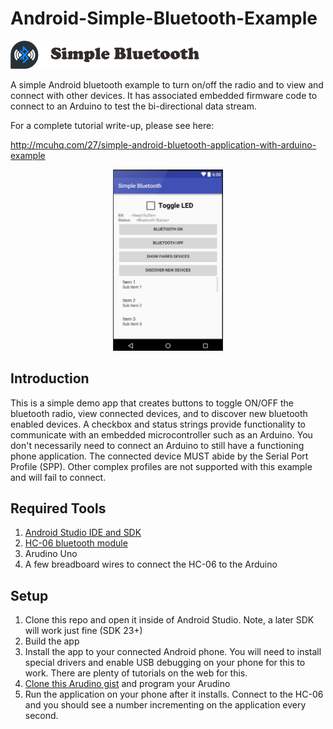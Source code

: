 # Android-Simple-Bluetooth-Example

<img src="Logotype primary.png" width="60%" height="60%" />

A simple Android bluetooth example to turn on/off the radio and to view and connect with other devices. It has associated embedded firmware code to connect to an Arduino to test the bi-directional data stream.

For a complete tutorial write-up, please see here: 

http://mcuhq.com/27/simple-android-bluetooth-application-with-arduino-example
<p align="center">
<img src="logo.png" width="35%" height="35%" />
</p>

## Introduction

This is a simple demo app that creates buttons to toggle ON/OFF the bluetooth radio, view connected devices, and to discover new bluetooth enabled devices. A checkbox and status strings provide functionality to communicate with an embedded microcontroller such as an Arduino. You don't necessarily need to connect an Arduino to still have a functioning phone application. The connected device MUST abide by the Serial Port Profile (SPP). Other complex profiles are not supported with this example and will fail to connect. 

## Required Tools

1. [Android Studio IDE and SDK](http://developer.android.com/sdk/index.html)
2. [HC-06 bluetooth module](https://www.olimex.com/Products/Components/RF/BLUETOOTH-SERIAL-HC-06/resources/hc06.pdf)
3. Arudino Uno 
4. A few breadboard wires to connect the HC-06 to the Arduino

## Setup

1. Clone this repo and open it inside of Android Studio. Note, a later SDK will work just fine (SDK 23+)
2. Build the app
3. Install the app to your connected Android phone. You will need to install special drivers and enable USB debugging on your phone for this to work. There are plenty of tutorials on the web for this.
4. [Clone this Arudino gist](https://gist.github.com/bauerjj/424442ed08647a26652f9fe0736bfa28) and program your Arudino
5. Run the application on your phone after it installs. Connect to the HC-06 and you should see a number incrementing on the application every second. 





